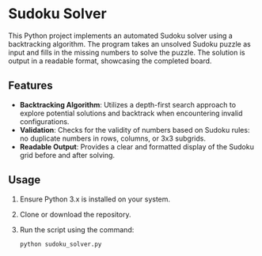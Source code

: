 # Sudoku Solver

This Python project implements an automated Sudoku solver using a backtracking algorithm. The program takes an unsolved Sudoku puzzle as input and fills in the missing numbers to solve the puzzle. The solution is output in a readable format, showcasing the completed board.

## Features
- **Backtracking Algorithm**: Utilizes a depth-first search approach to explore potential solutions and backtrack when encountering invalid configurations.
- **Validation**: Checks for the validity of numbers based on Sudoku rules: no duplicate numbers in rows, columns, or 3x3 subgrids.
- **Readable Output**: Provides a clear and formatted display of the Sudoku grid before and after solving.

## Usage
1. Ensure Python 3.x is installed on your system.
2. Clone or download the repository.
3. Run the script using the command:

   ```bash
   python sudoku_solver.py
